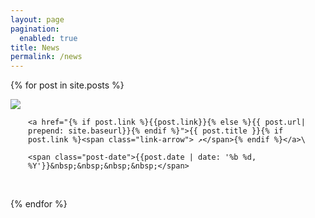 ```yaml
---
layout: page
pagination:
  enabled: true
title: News
permalink: /news
---
```

{% for post in site.posts %}
<article class="post">
  <div class="post-image" class="float-start col-md-3">
    <a class="post-thumbnail" href="{% if post.link %}{{post.link}}{% else %}{{ post.url| prepend: site.baseurl}}{% endif %}">
      <img src="{{"/assets/img/" | prepend: site.baseurl | append : post.img}}" class="img-fluid" />
    </a>
  </div>
  <div class="post-content" style="float:left; margin-left:2em; max-width:500px;" markdown="1">

    <a href="{% if post.link %}{{post.link}}{% else %}{{ post.url| prepend: site.baseurl}}{% endif %}">{{ post.title }}{% if post.link %}<span class="link-arrow"> ↗</span>{% endif %}</a>\

    <span class="post-date">{{post.date | date: '%b %d, %Y'}}&nbsp;&nbsp;&nbsp;&nbsp;</span>
  </div>
</article>

<div style="clear:both;">&nbsp;</div>
 
{% endfor %}
